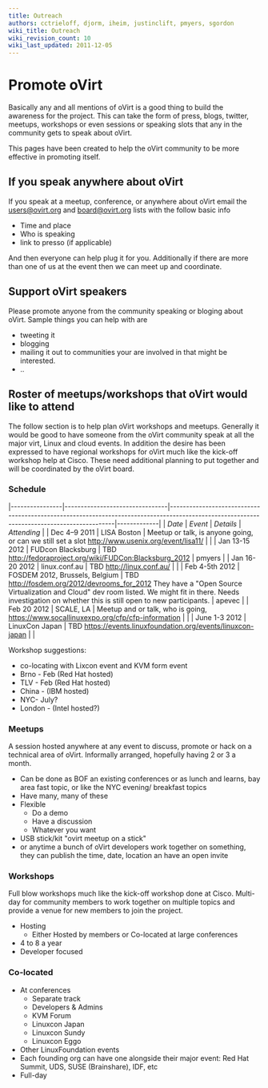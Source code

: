 ```yaml
---
title: Outreach
authors: cctrieloff, djorm, iheim, justinclift, pmyers, sgordon
wiki_title: Outreach
wiki_revision_count: 10
wiki_last_updated: 2011-12-05
---
```


<!-- TODO: [Mikey] fix this page -->

# Promote oVirt

Basically any and all mentions of oVirt is a good thing to build the awareness for the project. This can take the form of press, blogs, twitter, meetups, workshops or even sessions or speaking slots that any in the community gets to speak about oVirt.

This pages have been created to help the oVirt community to be more effective in promoting itself.

## If you speak anywhere about oVirt

If you speak at a meetup, conference, or anywhere about oVirt email the users@ovirt.org and board@ovirt.org lists with the follow basic info

*   Time and place
*   Who is speaking
*   link to presso (if applicable)

And then everyone can help plug it for you. Additionally if there are more than one of us at the event then we can meet up and coordinate.

## Support oVirt speakers

Please promote anyone from the community speaking or bloging about oVirt. Sample things you can help with are

*   tweeting it
*   blogging
*   mailing it out to communities your are involved in that might be interested.
*   ..

## Roster of meetups/workshops that oVirt would like to attend

The follow section is to help plan oVirt workshops and meetups. Generally it would be good to have someone from the oVirt community speak at all the major virt, Linux and cloud events. In addition the desire has been expressed to have regional workshops for oVirt much like the kick-off workshop help at Cisco. These need additional planning to put together and will be coordinated by the oVirt board.

### Schedule

|----------------|--------------------------------|-------------------------------------------------------------------------------------------------------------------------------------------|-------------|
| *Date*         | *Event*                        | *Details*                                                                                                                                 | *Attending* |
| Dec 4–9 2011   | LISA Boston                    | Meetup or talk, is anyone going, or can we still set a slot <http://www.usenix.org/event/lisa11/>                                         |             |
| Jan 13-15 2012 | FUDcon Blacksburg              | TBD <http://fedoraproject.org/wiki/FUDCon:Blacksburg_2012>                                                                                | pmyers      |
| Jan 16-20 2012 | linux.conf.au                  | TBD <http://linux.conf.au/>                                                                                                               |             |
| Feb 4-5th 2012 | FOSDEM 2012, Brussels, Belgium | TBD <http://fosdem.org/2012/devrooms_for_2012> They have a "Open Source Virtualization and Cloud" dev room listed. We might fit in there.
                                                   Needs investigation on whether this is still open to new participants.                                                                     | apevec      |
| Feb 20 2012    | SCALE, LA                      | Meetup and or talk, who is going, <https://www.socallinuxexpo.org/cfp/cfp-information>                                                    |             |
| June 1-3 2012  | LinuxCon Japan                 | TBD <https://events.linuxfoundation.org/events/linuxcon-japan>                                                                            |             |

Workshop suggestions:

*   co-locating with Lixcon event and KVM form event
*   Brno - Feb (Red Hat hosted)
*   TLV - Feb (Red Hat hosted)
*   China - (IBM hosted)
*   NYC- July?
*   London - (Intel hosted?)

### Meetups

A session hosted anywhere at any event to discuss, promote or hack on a technical area of oVirt. Informally arranged, hopefully having 2 or 3 a month.

*   Can be done as BOF an existing conferences or as lunch and learns, bay area fast topic, or like the NYC evening/ breakfast topics
*   Have many, many of these
*   Flexible
    -   Do a demo
    -   Have a discussion
    -   Whatever you want
*   USB stick/kit "ovirt meetup on a stick"
*   or anytime a bunch of oVirt developers work together on something, they can publish the time, date, location an have an open invite

### Workshops

Full blow workshops much like the kick-off workshop done at Cisco. Multi-day for community members to work together on multiple topics and provide a venue for new members to join the project.

*   Hosting
    -   Either Hosted by members or Co-located at large conferences
*   4 to 8 a year
*   Developer focused

### Co-located

*   At conferences
    -   Separate track
    -   Developers & Admins
    -   KVM Forum
    -   Linuxcon Japan
    -   Linuxcon Sundy
    -   Linuxcon Eggo
*   Other LinuxFoundation events
*   Each founding org can have one alongside their major event: Red Hat Summit, UDS, SUSE (Brainshare), IDF, etc
*   Full-day
